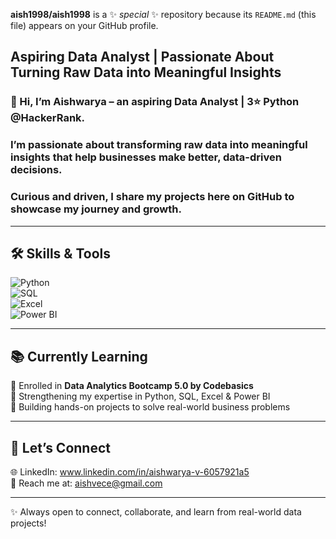 


**aish1998/aish1998** is a ✨ _special_ ✨ repository because its `README.md` (this file) appears on your GitHub profile.
## Aspiring Data Analyst | Passionate About Turning Raw Data into Meaningful Insights  

### 👋 Hi, I’m **Aishwarya** – an aspiring Data Analyst | **3⭐ Python  @HackerRank**.  

### I’m passionate about transforming raw data into meaningful insights that help businesses make better, data-driven decisions.  

### Curious and driven, I share my projects here on GitHub to showcase my journey and growth.  

---

## 🛠️ Skills & Tools  

![Python](https://img.shields.io/badge/Python-3776AB?style=for-the-badge&logo=python&logoColor=white)  
![SQL](https://img.shields.io/badge/SQL-336791?style=for-the-badge&logo=postgresql&logoColor=white)  
![Excel](https://img.shields.io/badge/Excel-217346?style=for-the-badge&logo=microsoft-excel&logoColor=white)  
![Power BI](https://img.shields.io/badge/Power%20BI-F2C811?style=for-the-badge&logo=powerbi&logoColor=black)  

---

## 📚 Currently Learning  

📌 Enrolled in **Data Analytics Bootcamp 5.0 by Codebasics**  
🔹 Strengthening my expertise in Python, SQL, Excel & Power BI  
🔹 Building hands-on projects to solve real-world business problems  

---

## 🤝 Let’s Connect  

🌐 LinkedIn: www.linkedin.com/in/aishwarya-v-6057921a5    
📧 Reach me at: aishvece@gmail.com  

---
✨ Always open to connect, collaborate, and learn from real-world data projects!
